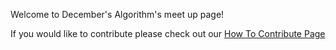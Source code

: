 Welcome to December's Algorithm's meet up page!

If you would like to contribute please check out our [How To Contribute Page](https://github.com/WomenWhoCodeNYC/Algorithms/blob/master/howToContribute.md)
